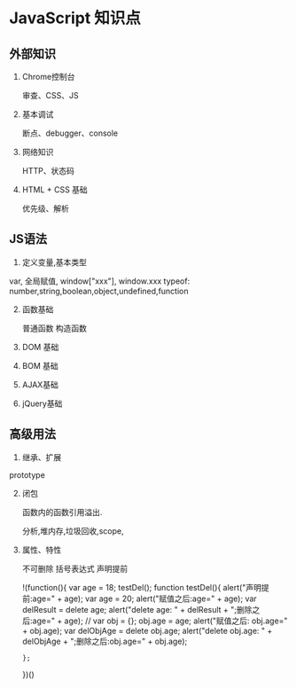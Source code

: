 # JavaScript 知识点


## 外部知识

1. Chrome控制台

   审查、CSS、JS

2. 基本调试

   断点、debugger、console

3. 网络知识

   HTTP、状态码

4. HTML + CSS 基础

   优先级、解析

## JS语法

1. 定义变量,基本类型

  var, 全局赋值, window["xxx"], window.xxx
  typeof: number,string,boolean,object,undefined,function


2. 函数基础

   普通函数
   构造函数

3. DOM 基础

4. BOM 基础

5. AJAX基础

6. jQuery基础



## 高级用法

1. 继承、扩展

  prototype

2. 闭包

   函数内的函数引用溢出.

   分析,堆内存,垃圾回收,scope,


3. 属性、特性

   不可删除
   括号表达式
   声明提前

	
	!(function(){
	   var age = 18;
	   testDel();
	   function testDel(){
	       alert("声明提前:age=" + age);
	       var age = 20;
	       alert("赋值之后:age=" + age);
	       var delResult = delete age;
	       alert("delete age: " + delResult + ";删除之后:age=" + age);
	       //
	       var obj = {};
	       obj.age = age;
	       alert("赋值之后: obj.age=" + obj.age);
	       var delObjAge = delete obj.age;
	       alert("delete obj.age: " + delObjAge + ";删除之后:obj.age=" + obj.age);

	   };
	})()
